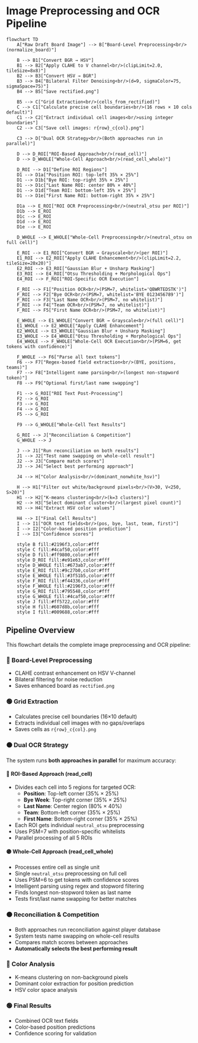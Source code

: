 # Image Preprocessing and OCR Pipeline

```mermaid
flowchart TD
    A["Raw Draft Board Image"] --> B["Board-Level Preprocessing<br/>(normalize_board)"]
    
    B --> B1["Convert BGR → HSV"]
    B1 --> B2["Apply CLAHE to V channel<br/>(clipLimit=2.0, tileSize=8x8)"]
    B2 --> B3["Convert HSV → BGR"]
    B3 --> B4["Bilateral Filter Denoising<br/>(d=9, sigmaColor=75, sigmaSpace=75)"]
    B4 --> B5["Save rectified.png"]
    
    B5 --> C["Grid Extraction<br/>(cells_from_rectified)"]
    C --> C1["Calculate precise cell boundaries<br/>(16 rows × 10 cols default)"]
    C1 --> C2["Extract individual cell images<br/>using integer boundaries"]
    C2 --> C3["Save cell images: r{row}_c{col}.png"]
    
    C3 --> D["Dual OCR Strategy<br/>(Both approaches run in parallel)"]
    
    D --> D_ROI["ROI-Based Approach<br/>(read_cell)"]
    D --> D_WHOLE["Whole-Cell Approach<br/>(read_cell_whole)"]
    
    D_ROI --> D1["Define ROI Regions"]
    D1 --> D1a["Position ROI: top-left 35% × 25%"]
    D1 --> D1b["Bye ROI: top-right 35% × 25%"]
    D1 --> D1c["Last Name ROI: center 80% × 40%"]
    D1 --> D1d["Team ROI: bottom-left 35% × 25%"]
    D1 --> D1e["First Name ROI: bottom-right 35% × 25%"]
    
    D1a --> E_ROI["ROI OCR Preprocessing<br/>(neutral_otsu per ROI)"]
    D1b --> E_ROI
    D1c --> E_ROI
    D1d --> E_ROI
    D1e --> E_ROI
    
    D_WHOLE --> E_WHOLE["Whole-Cell Preprocessing<br/>(neutral_otsu on full cell)"]
    
    E_ROI --> E1_ROI["Convert BGR → Grayscale<br/>(per ROI)"]
    E1_ROI --> E2_ROI["Apply CLAHE Enhancement<br/>(clipLimit=2.2, tileSize=20x20)"]
    E2_ROI --> E3_ROI["Gaussian Blur + Unsharp Masking"]
    E3_ROI --> E4_ROI["Otsu Thresholding + Morphological Ops"]
    E4_ROI --> F_ROI["ROI-Specific OCR Execution"]
    
    F_ROI --> F1["Position OCR<br/>(PSM=7, whitelist='QBWRTEDSTK')"]
    F_ROI --> F2["Bye OCR<br/>(PSM=7, whitelist='BYE 0123456789')"]
    F_ROI --> F3["Last Name OCR<br/>(PSM=7, no whitelist)"]
    F_ROI --> F4["Team OCR<br/>(PSM=7, no whitelist)"]
    F_ROI --> F5["First Name OCR<br/>(PSM=7, no whitelist)"]
    
    E_WHOLE --> E1_WHOLE["Convert BGR → Grayscale<br/>(full cell)"]
    E1_WHOLE --> E2_WHOLE["Apply CLAHE Enhancement"]
    E2_WHOLE --> E3_WHOLE["Gaussian Blur + Unsharp Masking"]
    E3_WHOLE --> E4_WHOLE["Otsu Thresholding + Morphological Ops"]
    E4_WHOLE --> F_WHOLE["Whole-Cell OCR Execution<br/>(PSM=6, get tokens with confidence)"]
    
    F_WHOLE --> F6["Parse all text tokens"]
    F6 --> F7["Regex-based field extraction<br/>(BYE, positions, teams)"]
    F7 --> F8["Intelligent name parsing<br/>(longest non-stopword token)"]
    F8 --> F9["Optional first/last name swapping"]
    
    F1 --> G_ROI["ROI Text Post-Processing"]
    F2 --> G_ROI
    F3 --> G_ROI
    F4 --> G_ROI
    F5 --> G_ROI
    
    F9 --> G_WHOLE["Whole-Cell Text Results"]
    
    G_ROI --> J["Reconciliation & Competition"]
    G_WHOLE --> J
    
    J --> J1["Run reconciliation on both results"]
    J1 --> J2["Test name swapping on whole-cell result"]
    J2 --> J3["Compare match scores"]
    J3 --> J4["Select best performing approach"]
    
    J4 --> H["Color Analysis<br/>(dominant_nonwhite_hsv)"]
    
    H --> H1["Filter out white/background pixels<br/>(V>30, V<250, S>20)"]
    H1 --> H2["K-means clustering<br/>(k=3 clusters)"]
    H2 --> H3["Select dominant cluster<br/>(largest pixel count)"]
    H3 --> H4["Extract HSV color values"]
    
    H4 --> I["Final Cell Results"]
    I --> I1["OCR text fields<br/>(pos, bye, last, team, first)"]
    I --> I2["Color-based position prediction"]
    I --> I3["Confidence scores"]
    
    style B fill:#2196f3,color:#fff
    style C fill:#4caf50,color:#fff
    style D fill:#ff9800,color:#fff
    style D_ROI fill:#e91e63,color:#fff
    style D_WHOLE fill:#673ab7,color:#fff
    style E_ROI fill:#9c27b0,color:#fff
    style E_WHOLE fill:#3f51b5,color:#fff
    style F_ROI fill:#f44336,color:#fff
    style F_WHOLE fill:#2196f3,color:#fff
    style G_ROI fill:#795548,color:#fff
    style G_WHOLE fill:#4caf50,color:#fff
    style J fill:#ff5722,color:#fff
    style H fill:#607d8b,color:#fff
    style I fill:#009688,color:#fff
```

## Pipeline Overview

This flowchart details the complete image preprocessing and OCR pipeline:

### 🔵 Board-Level Preprocessing
- CLAHE contrast enhancement on HSV V-channel
- Bilateral filtering for noise reduction
- Saves enhanced board as `rectified.png`

### 🟢 Grid Extraction
- Calculates precise cell boundaries (16×10 default)
- Extracts individual cell images with no gaps/overlaps
- Saves cells as `r{row}_c{col}.png`

### 🟠 Dual OCR Strategy
The system runs **both approaches in parallel** for maximum accuracy:

#### 🔴 ROI-Based Approach (read_cell)
- Divides each cell into 5 regions for targeted OCR:
  - **Position**: Top-left corner (35% × 25%)
  - **Bye Week**: Top-right corner (35% × 25%)
  - **Last Name**: Center region (80% × 40%)
  - **Team**: Bottom-left corner (35% × 25%)
  - **First Name**: Bottom-right corner (35% × 25%)
- Each ROI gets individual `neutral_otsu` preprocessing
- Uses PSM=7 with position-specific whitelists
- Parallel processing of all 5 ROIs

#### 🟣 Whole-Cell Approach (read_cell_whole)
- Processes entire cell as single unit
- Single `neutral_otsu` preprocessing on full cell
- Uses PSM=6 to get tokens with confidence scores
- Intelligent parsing using regex and stopword filtering
- Finds longest non-stopword token as last name
- Tests first/last name swapping for better matches

### 🟠 Reconciliation & Competition
- Both approaches run reconciliation against player database
- System tests name swapping on whole-cell results
- Compares match scores between approaches
- **Automatically selects the best performing result**

### 🔵 Color Analysis
- K-means clustering on non-background pixels
- Dominant color extraction for position prediction
- HSV color space analysis

### 🟢 Final Results
- Combined OCR text fields
- Color-based position predictions
- Confidence scoring for validation
